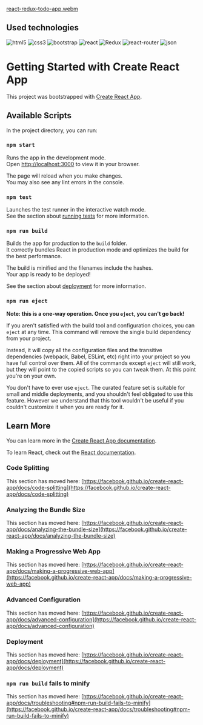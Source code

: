[react-redux-todo-app.webm](https://user-images.githubusercontent.com/107813778/199669683-ebceaf30-ab7c-4d97-a7d0-851d0a03482a.webm)

## Used technologies

![html5](https://user-images.githubusercontent.com/107813778/199717088-923b7581-af10-4623-8fd2-4e64a6f75440.png)
![css3](https://user-images.githubusercontent.com/107813778/199717092-b4546a4b-bea4-49f4-8916-7352802e1edc.png)
![bootstrap](https://user-images.githubusercontent.com/107813778/199717093-4f02b5be-1293-417e-b16e-fd389f58cca0.png)
![react](https://user-images.githubusercontent.com/107813778/199716811-bca695fd-6d7d-4bec-ba57-859039a41e5c.png)
![Redux](https://user-images.githubusercontent.com/107813778/199672545-9013b0ce-b33e-48ca-9d8f-169dd8143c58.png)
![react-router](https://user-images.githubusercontent.com/107813778/199672556-77b76235-6e15-4f11-b495-9a86cf1d96b3.jpg)
![json](https://user-images.githubusercontent.com/107813778/199672563-87f4b16f-937f-4596-bd1f-42d72ae67afa.png)


# Getting Started with Create React App

This project was bootstrapped with [Create React App](https://github.com/facebook/create-react-app).

## Available Scripts

In the project directory, you can run:

### `npm start`

Runs the app in the development mode.\
Open [http://localhost:3000](http://localhost:3000) to view it in your browser.

The page will reload when you make changes.\
You may also see any lint errors in the console.

### `npm test`

Launches the test runner in the interactive watch mode.\
See the section about [running tests](https://facebook.github.io/create-react-app/docs/running-tests) for more information.

### `npm run build`

Builds the app for production to the `build` folder.\
It correctly bundles React in production mode and optimizes the build for the best performance.

The build is minified and the filenames include the hashes.\
Your app is ready to be deployed!

See the section about [deployment](https://facebook.github.io/create-react-app/docs/deployment) for more information.

### `npm run eject`

**Note: this is a one-way operation. Once you `eject`, you can't go back!**

If you aren't satisfied with the build tool and configuration choices, you can `eject` at any time. This command will remove the single build dependency from your project.

Instead, it will copy all the configuration files and the transitive dependencies (webpack, Babel, ESLint, etc) right into your project so you have full control over them. All of the commands except `eject` will still work, but they will point to the copied scripts so you can tweak them. At this point you're on your own.

You don't have to ever use `eject`. The curated feature set is suitable for small and middle deployments, and you shouldn't feel obligated to use this feature. However we understand that this tool wouldn't be useful if you couldn't customize it when you are ready for it.

## Learn More

You can learn more in the [Create React App documentation](https://facebook.github.io/create-react-app/docs/getting-started).

To learn React, check out the [React documentation](https://reactjs.org/).

### Code Splitting

This section has moved here: [https://facebook.github.io/create-react-app/docs/code-splitting](https://facebook.github.io/create-react-app/docs/code-splitting)

### Analyzing the Bundle Size

This section has moved here: [https://facebook.github.io/create-react-app/docs/analyzing-the-bundle-size](https://facebook.github.io/create-react-app/docs/analyzing-the-bundle-size)

### Making a Progressive Web App

This section has moved here: [https://facebook.github.io/create-react-app/docs/making-a-progressive-web-app](https://facebook.github.io/create-react-app/docs/making-a-progressive-web-app)

### Advanced Configuration

This section has moved here: [https://facebook.github.io/create-react-app/docs/advanced-configuration](https://facebook.github.io/create-react-app/docs/advanced-configuration)

### Deployment

This section has moved here: [https://facebook.github.io/create-react-app/docs/deployment](https://facebook.github.io/create-react-app/docs/deployment)

### `npm run build` fails to minify

This section has moved here: [https://facebook.github.io/create-react-app/docs/troubleshooting#npm-run-build-fails-to-minify](https://facebook.github.io/create-react-app/docs/troubleshooting#npm-run-build-fails-to-minify)







